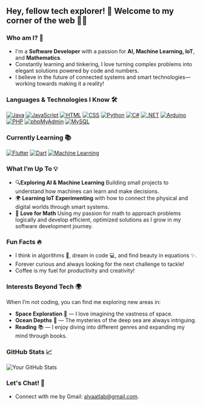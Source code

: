 ## Hey, fellow tech explorer! 🚀 Welcome to my corner of the web 👨‍💻

### Who am I? 🤔
- I'm a **Software Developer** with a passion for **AI, Machine Learning, IoT**, and **Mathematics**.
- Constantly learning and tinkering, I love turning complex problems into elegant solutions powered by code and numbers.
- I believe in the future of connected systems and smart technologies—working towards making it a reality!

### Languages & Technologies I Know 🛠️

<a href="https://www.java.com/" target="_blank"><img src="https://img.shields.io/badge/Java-007396?style=for-the-badge&logo=java&logoColor=white" alt="Java" /></a>
<a href="https://www.javascript.com/" target="_blank"><img src="https://img.shields.io/badge/JavaScript-F7DF1E?style=for-the-badge&logo=javascript&logoColor=black" alt="JavaScript" /></a>
<a href="https://developer.mozilla.org/en-US/docs/Web/HTML" target="_blank"><img src="https://img.shields.io/badge/HTML-E34F26?style=for-the-badge&logo=html5&logoColor=white" alt="HTML" /></a>
<a href="https://developer.mozilla.org/en-US/docs/Web/CSS" target="_blank"><img src="https://img.shields.io/badge/CSS-1572B6?style=for-the-badge&logo=css3&logoColor=white" alt="CSS" /></a>
<a href="https://www.python.org/" target="_blank"><img src="https://img.shields.io/badge/Python-3776AB?style=for-the-badge&logo=python&logoColor=white" alt="Python" /></a>
<a href="https://docs.microsoft.com/en-us/dotnet/csharp/" target="_blank"><img src="https://img.shields.io/badge/C%23-239120?style=for-the-badge&logo=csharp&logoColor=white" alt="C#" /></a>
<a href="https://dotnet.microsoft.com/" target="_blank"><img src="https://img.shields.io/badge/.NET-512BD4?style=for-the-badge&logo=.net&logoColor=white" alt=".NET" /></a>
<a href="https://www.arduino.cc/" target="_blank"><img src="https://img.shields.io/badge/Arduino-00979D?style=for-the-badge&logo=arduino&logoColor=white" alt="Arduino" /></a>
<a href="https://www.php.net/" target="_blank"><img src="https://img.shields.io/badge/PHP-777BB4?style=for-the-badge&logo=php&logoColor=white" alt="PHP" /></a>
<a href="https://www.phpmyadmin.net/" target="_blank"><img src="https://img.shields.io/badge/phpMyAdmin-6C4C8A?style=for-the-badge&logo=phpmyadmin&logoColor=white" alt="phpMyAdmin" /></a>
<a href="https://www.mysql.com/" target="_blank"><img src="https://img.shields.io/badge/MySQL-4479A1?style=for-the-badge&logo=mysql&logoColor=white" alt="MySQL" /></a>



### Currently Learning 📚
<a href="https://flutter.dev/" target="_blank"><img src="https://img.shields.io/badge/Flutter-02569B?style=for-the-badge&logo=flutter&logoColor=white" alt="Flutter" /></a>
<a href="https://dart.dev/" target="_blank"><img src="https://img.shields.io/badge/Dart-00BFFF?style=for-the-badge&logo=dart&logoColor=white" alt="Dart" /></a>
<a href="https://www.tensorflow.org/" target="_blank"><img src="https://img.shields.io/badge/Machine%20Learning-FF6F20?style=for-the-badge&logo=tensorflow&logoColor=white" alt="Machine Learning" /></a>

### What I’m Up To 💡

 - 🔍**Exploring AI & Machine Learning** Building small projects to understand how machines can learn and make decisions.
 - 🌍 **Learning IoT Experimenting** with how to connect the physical and digital worlds through smart systems.
 - 🧮 **Love for Math** Using my passion for math to approach problems logically and develop efficient, optimized solutions as I grow in my software development journey.


### Fun Facts 🔥
- I think in algorithms 🧠, dream in code 💻, and find beauty in equations ✨.
- Forever curious and always looking for the next challenge to tackle!
- Coffee is my fuel for productivity and creativity!
  
### Interests Beyond Tech 🌍
 When I’m not coding, you can find me exploring new areas in:
- **Space Exploration** 🚀 — I love imagining the vastness of space.
- **Ocean Depths** 🌊 — The mysteries of the deep sea are always intriguing.
- **Reading** 📚 — I enjoy diving into different genres and expanding my mind through books.


### GitHub Stats 📈
![Your GitHub Stats](https://github-readme-stats.vercel.app/api?username=alya-atlab&show_icons=true&theme=radical)

### Let's Chat! 💬
- Connect with me by Gmail: alyaatlab@gmail.com. 
